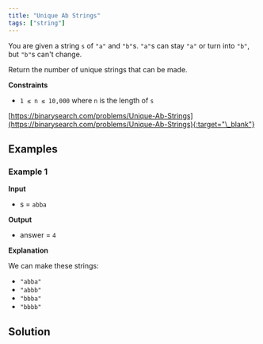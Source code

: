 ```yaml
---
title: "Unique Ab Strings"
tags: ["string"]
---
```


You are given a string `s` of `"a"` and `"b"`s. `"a"`s can stay `"a"` or turn into `"b"`, but `"b"`s can't change.

Return the number of unique strings that can be made.

**Constraints**

- `1 ≤ n ≤ 10,000` where `n` is the length of `s`

[https://binarysearch.com/problems/Unique-Ab-Strings](https://binarysearch.com/problems/Unique-Ab-Strings){:target="\_blank"}

## Examples

### Example 1

**Input**

- s = `abba`

**Output**

- answer = `4`

**Explanation**

We can make these strings:

- `"abba"`
- `"abbb"`
- `"bbba"`
- `"bbbb"`

## Solution

<script src="https://gist.github.com/yaeba/16da7be5123724fcf6eccc25581cef5a.js?file=Unique-Ab-Strings.cpp"></script>
